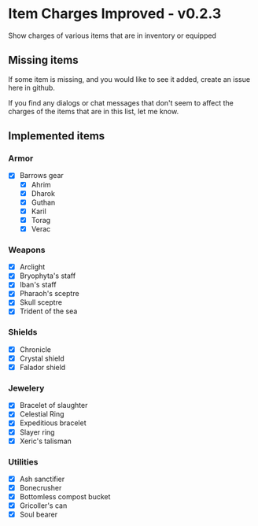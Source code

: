 # Item Charges Improved - v0.2.3
Show charges of various items that are in inventory or equipped

## Missing items
If some item is missing, and you would like to see it added, create an issue here in github.

If you find any dialogs or chat messages that don't seem to affect the charges of the items that are in this list, let me know.

## Implemented items
### Armor
- [x] Barrows gear
  - [x] Ahrim
  - [x] Dharok
  - [x] Guthan
  - [x] Karil
  - [x] Torag
  - [x] Verac

### Weapons
- [x] Arclight
- [x] Bryophyta's staff
- [x] Iban's staff
- [x] Pharaoh's sceptre
- [x] Skull sceptre
- [x] Trident of the sea

### Shields
- [x] Chronicle
- [x] Crystal shield
- [x] Falador shield

### Jewelery
- [x] Bracelet of slaughter
- [x] Celestial Ring
- [x] Expeditious bracelet
- [x] Slayer ring
- [x] Xeric's talisman

### Utilities
- [x] Ash sanctifier
- [x] Bonecrusher
- [x] Bottomless compost bucket
- [x] Gricoller's can
- [x] Soul bearer
